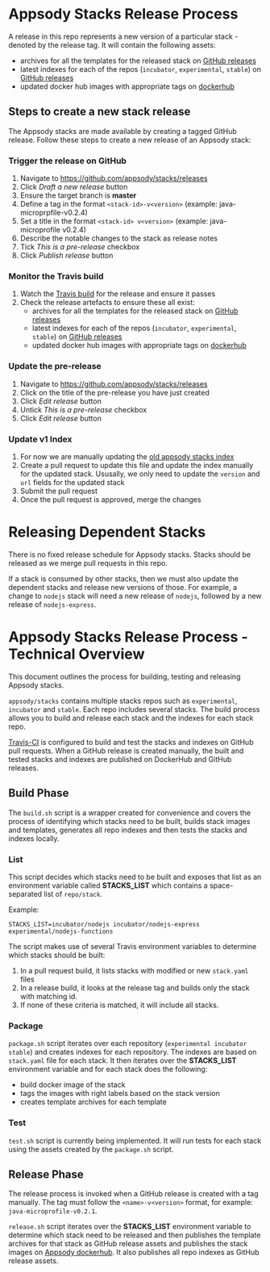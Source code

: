 # Appsody Stacks Release Process
A release in this repo represents a new version of a particular stack - denoted by the release tag. It will contain the following assets:
- archives for all the templates for the released stack on [GitHub releases](https://github.com/appsody/stacks/releases)
- latest indexes for each of the repos (`incubator`, `experimental`, `stable`) on [GitHub releases](https://github.com/appsody/stacks/releases)
- updated docker hub images with appropriate tags on [dockerhub](https://hub.docker.com/u/appsody)

## Steps to create a new stack release
The Appsody stacks are made available by creating a tagged GitHub release. Follow these steps to create a new release of an Appsody stack:

### Trigger the release on GitHub
1. Navigate to https://github.com/appsody/stacks/releases
1. Click _Draft a new release_ button
1. Ensure the target branch is __master__
1. Define a tag in the format `<stack-id>-v<version>` (example: java-microprpfile-v0.2.4)
1. Set a title in the format `<stack-id> v<version>` (example: java-microprofile v0.2.4)
1. Describe the notable changes to the stack as release notes
1. Tick _This is a pre-release_ checkbox
1. Click _Publish release_ button

### Monitor the Travis build
1. Watch the [Travis build](https://travis-ci.com/appsody/stacks) for the release and ensure it passes
1. Check the release artefacts to ensure these all exist:
    - archives for all the templates for the released stack on [GitHub releases](https://github.com/appsody/stacks/releases)
    - latest indexes for each of the repos (`incubator`, `experimental`, `stable`) on [GitHub releases](https://github.com/appsody/stacks/releases)
    - updated docker hub images with appropriate tags on [dockerhub](https://hub.docker.com/u/appsody)

### Update the pre-release
1. Navigate to https://github.com/appsody/stacks/releases
1. Click on the title of the pre-release you have just created
1. Click _Edit release_ button
1. Untick _This is a pre-release_ checkbox
1. Click _Edit release_ button

### Update v1 Index
1. For now we are manually updating the [old appsody stacks index](https://github.com/appsody/stacks/blob/master/index.yaml)
1. Create a pull request to update this file and update the index manually for the updated stack. Ususally, we only need to update the `version` and `url` fields for the updated stack
1. Submit the pull request
1. Once the pull request is approved, merge the changes


# Releasing Dependent Stacks
There is no fixed release schedule for Appsody stacks. Stacks should be released as we merge pull requests in this repo.

If a stack is consumed by other stacks, then we must also update the dependent stacks and release new versions of those. For example, a change to `nodejs` stack will need a new release of `nodejs`, followed by a new release of `nodejs-express`.

# Appsody Stacks Release Process - Technical Overview

This document outlines the process for building, testing and releasing Appsody stacks.

`appsody/stacks` contains multiple stacks repos such as `experimental`, `incubator` and `stable`. Each repo includes several stacks. The build process allows you to build and release each stack and the indexes for each stack repo.

[Travis-CI](https://travis-ci.org) is configured to build and test the stacks and indexes on GitHub pull requests. When a GitHub release is created manually, the built and tested stacks and indexes are published on DockerHub and GitHub releases.

## Build Phase

The `build.sh` script is a wrapper created for convenience and covers the process of identifying which stacks need to be built, builds stack images and templates, generates all repo indexes and then tests the stacks and indexes locally.

### List

This script decides which stacks need to be built and exposes that list as an environment variable called **STACKS_LIST** which contains a space-separated list of `repo/stack`.

Example:
```
STACKS_LIST=incubator/nodejs incubator/nodejs-express experimental/nodejs-functions
```

The script makes use of several Travis environment variables to determine which stacks should be built:
1. In a pull request build, it lists stacks with modified or new `stack.yaml` files
1. In a release build, it looks at the release tag and builds only the stack with matching id.
1. If none of these criteria is matched, it will include all stacks.

### Package

`package.sh` script iterates over each repository (`experimental incubator stable`) and creates indexes for each repository. The indexes are based on `stack.yaml` file for each stack. It then iterates over the **STACKS_LIST** environment variable and for each stack does the following:
- build docker image of the stack
- tags the images with right labels based on the stack version
- creates template archives for each template

### Test

`test.sh` script is currently being implemented. It will run tests for each stack using the assets created by the `package.sh` script.

## Release Phase

 The release process is invoked when a GitHub release is created with a tag manually. The tag must follow the `<name>-v<version>` format, for example: `java-microprofile-v0.2.1`.

`release.sh` script iterates over the **STACKS_LIST** environment variable to determine which stack need to be released and then publishes the template archives for that stack as GitHub release assets and publishes the stack images on [Appsody dockerhub](https://hub.docker.com/u/appsody). It also publishes all repo indexes as GitHub release assets.